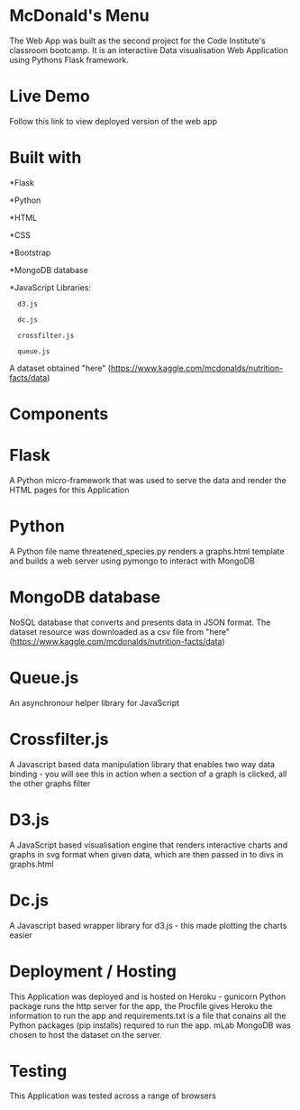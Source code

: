 McDonald's Menu
================
The Web App was built as the second project for the Code Institute's classroom bootcamp.
It is an interactive Data visualisation Web Application using Pythons Flask framework.

Live Demo
==========

Follow this link to view deployed version of the web app 

Built with
===========
*Flask

*Python

*HTML

*CSS

*Bootstrap

*MongoDB database

*JavaScript Libraries:

      d3.js
      
      dc.js
      
      crossfilter.js
      
      queue.js
      
A dataset obtained "here" (https://www.kaggle.com/mcdonalds/nutrition-facts/data)

Components
=============

Flask
========

A Python micro-framework that was used to serve the data and render the HTML pages for this Application

Python
========
A Python file name threatened_species.py renders a graphs.html template and builds a web server using pymongo to interact with MongoDB

MongoDB database
================

NoSQL database that converts and presents data in JSON format. The dataset resource was downloaded as a csv file from "here"(https://www.kaggle.com/mcdonalds/nutrition-facts/data) 

Queue.js
==========

An asynchronour helper library for JavaScript

Crossfilter.js
================

A Javascript based data manipulation library that enables two way data binding - you will see this in action when a section of a graph is clicked, all the other graphs filter

D3.js
========

A JavaScript based visualisation engine that renders interactive charts and graphs in svg format when given data, which are then passed in to divs in graphs.html

Dc.js
======

A Javascript based wrapper library for d3.js - this made plotting the charts easier

Deployment / Hosting
=====================

This Application was deployed and is hosted on Heroku - gunicorn Python package runs the http server for the app, the Procfile gives Heroku the information to run the app and requirements.txt is a file that conains all the Python packages (pip installs) required to run the app. mLab MongoDB was chosen to host the dataset on the server.

Testing
=======

This Application was tested across a range of browsers

